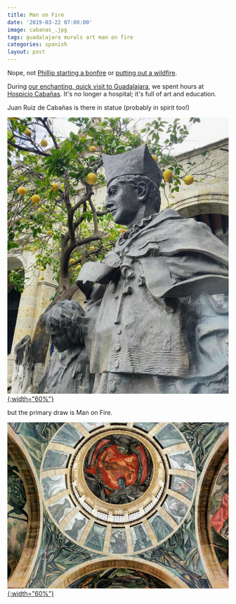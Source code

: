 ```yaml
---
title: Man on Fire
date: '2019-03-22 07:00:00'
image: cabanas_.jpg
tags: guadalajara murals art man on fire
categories: spanish
layout: post
---
```


Nope, not [Phillip starting a bonfire](https://reverdecer.annalisagross.com/2019/03/07/controlled-burn-success/) or [putting out a wildfire](https://reverdecer.annalisagross.com/2019/03/08/wildfire/).

During [our enchanting, quick visit to Guadalajara](http://reverdecer.annalisagross.com/2019/03/05/guadalajara/), we spent hours at [Hospicio Cabañas](https://en.wikipedia.org/wiki/Hospicio_Caba%C3%B1as). It's no longer a hospital; it's full of art and education.

Juan Ruiz de Cabañas is there in statue (probably in spirit too!)

[![](/images/juan_cabanas_.jpg){:width="60%"}](/images/juan_cabanas.jpg)

but the primary draw is Man on Fire.

[![](/images/man_on_fire_.jpg){:width="60%"}](/images/man_on_fire.jpg)